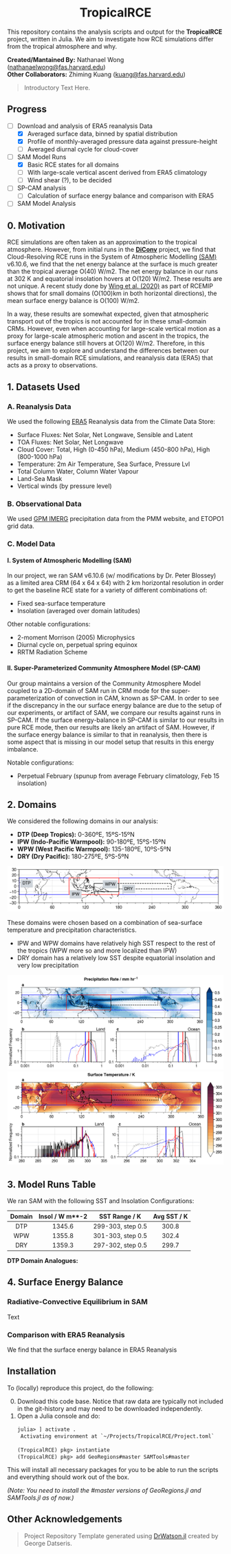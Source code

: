 # **<div align="center">TropicalRCE</div>**

This repository contains the analysis scripts and output for the **TropicalRCE** project, written in Julia.  We aim to investigate how RCE simulations differ from the tropical atmosphere and why.

**Created/Mantained By:** Nathanael Wong (nathanaelwong@fas.harvard.edu)\
**Other Collaborators:** Zhiming Kuang (kuang@fas.harvard.edu)

> Introductory Text Here.

## Progress
* [ ] Download and analysis of ERA5 reanalysis Data
  * [x] Averaged surface data, binned by spatial distribution
  * [x] Profile of monthly-averaged pressure data against pressure-height
  * [ ] Averaged diurnal cycle for cloud-cover

* [ ] SAM Model Runs
  * [x] Basic RCE states for all domains
  * [ ] With large-scale vertical ascent derived from ERA5 climatology
  * [ ] Wind shear (?), to be decided

* [ ] SP-CAM analysis
  * [ ] Calculation of surface energy balance and comparison with ERA5

* [ ] SAM Model Analysis

## 0. Motivation

RCE simulations are often taken as an approximation to the tropical atmosphere.  However, from initial runs in the **[DiConv](https://github.com/natgeo-wong/DiConv)** project, we find that Cloud-Resolving RCE runs in the System of Atmospheric Modelling [(SAM)](http://rossby.msrc.sunysb.edu/~marat/SAM.html) v6.10.6, we find that the net energy balance at the surface is much greater than the tropical average O(40) W/m2.  The net energy balance in our runs at 302 K and equatorial insolation hovers at O(120) W/m2.  These results are not unique.  A recent study done by [Wing et al. (2020)](https://doi.org/10.1029/2020MS002138) as part of RCEMIP shows that for small domains (O(100)km in both horizontal directions), the mean surface energy balance is O(100) W/m2.

In a way, these results are somewhat expected, given that atmospheric transport out of the tropics is not accounted for in these small-domain CRMs.  However, even when accounting for large-scale vertical motion as a proxy for large-scale atmospheric motion and ascent in the tropics, the surface energy balance still hovers at O(120) W/m2.  Therefore, in this project, we aim to explore and understand the differences between our results in small-domain RCE simulations, and reanalysis data (ERA5) that acts as a proxy to observations.

## 1. Datasets Used

### A. Reanalysis Data

We used the following [ERA5](https://rmets.onlinelibrary.wiley.com/doi/full/10.1002/qj.3803) Reanalysis data from the Climate Data Store:
* Surface Fluxes: Net Solar, Net Longwave, Sensible and Latent
* TOA Fluxes: Net Solar, Net Longwave
* Cloud Cover: Total, High (0-450 hPa), Medium (450-800 hPa), High (800-1000 hPa)
* Temperature: 2m Air Temperature, Sea Surface, Pressure Lvl
* Total Column Water, Column Water Vapour
* Land-Sea Mask
* Vertical winds (by pressure level)

### B. Observational Data

We used [GPM IMERG](https://gpm.nasa.gov/data/directory) precipitation data from the PMM website, and ETOPO1 grid data.

### C. Model Data

#### I. System of Atmospheric Modelling (SAM)

In our project, we ran SAM v6.10.6 (w/ modifications by Dr. Peter Blossey) as a limited area CRM (64 x 64 x 64) with 2 km horizontal resolution in order to get the baseline RCE state for a variety of different combinations of:
* Fixed sea-surface temperature
* Insolation (averaged over domain latitudes)

Other notable configurations:
* 2-moment Morrison (2005) Microphysics
* Diurnal cycle on, perpetual spring equinox
* RRTM Radiation Scheme

#### II. Super-Parameterized Community Atmosphere Model (SP-CAM)

Our group maintains a version of the Community Atmosphere Model coupled to a 2D-domain of SAM run in CRM mode for the super-parameterization of convection in CAM, known as SP-CAM.  In order to see if the discrepancy in the our surface energy balance are due to the setup of our experiments, or artifact of SAM, we compare our results against runs in SP-CAM.  If the surface energy-balance in SP-CAM is similar to our results in pure RCE mode, then our results are likely an artifact of SAM.  However, if the surface energy balance is similar to that in reanalysis, then there is some aspect that is missing in our model setup that results in this energy imbalance.

Notable configurations:
* Perpetual February (spunup from average February climatology, Feb 15 insolation)

## 2. Domains

We considered the following domains in our analysis:
* **DTP (Deep Tropics):** 0-360ºE, 15ºS-15ºN
* **IPW (Indo-Pacific Warmpool):** 90-180ºE, 15ºS-15ºN
* **WPW (West Pacific Warmpool):** 135-180ºE, 10ºS-5ºN
* **DRY (Dry Pacific):** 180-275ºE, 5ºS-5ºN

![Domains](figures/domain.png)

These domains were chosen based on a combination of sea-surface temperature and precipitation characteristics.
* IPW and WPW domains have relatively high SST respect to the rest of the tropics (WPW more so and more localized than IPW)
* DRY domain has a relatively low SST despite equatorial insolation and very low precipitation

![GPM Precipitation](figures/gpmprcp.png)
![Surface Temperature](figures/t_sfc.png)

## 3. Model Runs Table

We ran SAM with the following SST and Insolation Configurations:

| Domain | Insol / W m**-2 | SST Range / K | Avg SST / K |
| :--:  |  :--:  | :--: | :--: |
|  DTP  | 1345.6 | 299-303, step 0.5 | 300.8 |
|  WPW  | 1355.8 | 301-303, step 0.5 | 302.4 |
|  DRY  | 1359.3 | 297-302, step 0.5 | 299.7 |

**DTP Domain Analogues:**

## 4. Surface Energy Balance

### Radiative-Convective Equilibrium in SAM

Text

### Comparison with ERA5 Reanalysis

We find that the surface energy balance in ERA5 Reanalysis

## Installation

To (locally) reproduce this project, do the following:

0. Download this code base. Notice that raw data are typically not included in the
   git-history and may need to be downloaded independently.
1. Open a Julia console and do:
   ```
   julia> ] activate .
    Activating environment at `~/Projects/TropicalRCE/Project.toml`

   (TropicalRCE) pkg> instantiate
   (TropicalRCE) pkg> add GeoRegions#master SAMTools#master
   ```

This will install all necessary packages for you to be able to run the scripts and
everything should work out of the box.

*(Note: You need to install the #master versions of GeoRegions.jl and SAMTools.jl as of now.)*

## **Other Acknowledgements**
> Project Repository Template generated using [DrWatson.jl](https://github.com/JuliaDynamics/DrWatson.jl) created by George Datseris.
